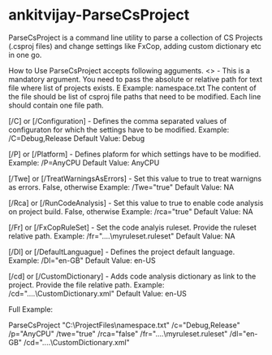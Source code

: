 # ankitvijay-ParseCsProject
ParseCsProject is a command line utility to parse a collection of CS Projects (.csproj files) and change settings like FxCop, adding custom dictionary etc in one go.

How to Use
ParseCsProject accepts following agguments.
<<FilePath>> - This is a mandatory argument. You need to pass the absolute or relative path for text file where list of projects exists. E
    Example: namespace.txt
    The content of the file should be list of csproj file paths that need to be modified. Each line should contain one file path.
    
[/C] or [/Configuration] - Defines the comma separated values of configuraton for which the settings have to be modified.
    Example: /C=Debug,Release
    Default Value: Debug
    
[/P] or [/Platform] - Defines plaform for which settings have to be modified.
    Example: /P=AnyCPU
    Default Value: AnyCPU
    
[/Twe] or [/TreatWarningsAsErrors] - Set this value to true to treat warnigns as errors. False, otherwise
    Example: /Twe="true"
    Default Value: NA
    
[/Rca] or [/RunCodeAnalysis] - Set this value to true to enable code analysis on project build. False, otherwise
    Example: /rca="true"
    Default Value: NA
    
[/Fr] or [/FxCopRuleSet] - Set the code analyis ruleset. Provide the ruleset relative path.
    Example: /fr="..\..\myruleset.ruleset"
    Default Value: NA
    
[/Dl] or [/DefaultLanguague] - Defines the project default language.
    Example: /Dl="en-GB"
    Default Value: en-US
    
[/cd] or [/CustomDictionary] - Adds code analysis dictionary as link to the project. Provide the file relative path.
    Example: /cd="..\..\CustomDictionary.xml"
    Default Value: en-US

    
Full Example:

ParseCsProject "C:\ProjectFiles\namespace.txt" /c="Debug,Release" /p="AnyCPU" /twe="true" /rca="false" /fr="..\..\myruleset.ruleset" /dl="en-GB" /cd="..\..\CustomDictionary.xml"
